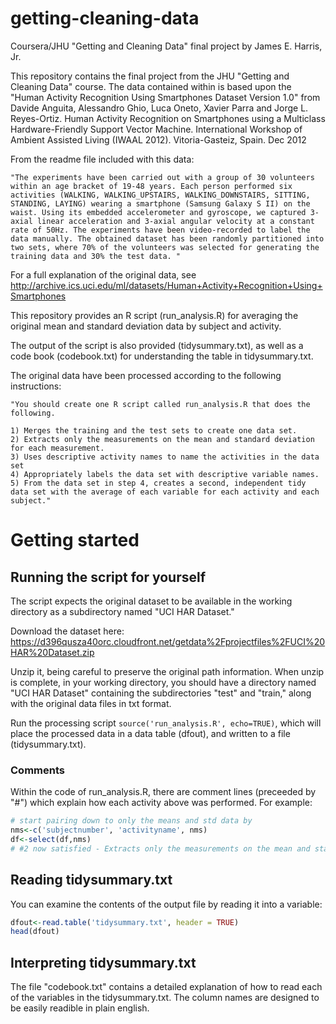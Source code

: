 # getting-cleaning-data
Coursera/JHU "Getting and Cleaning Data" final project by James E. Harris, Jr.

This repository contains the final project from the JHU "Getting and Cleaning Data" course. The data contained within is based upon the "Human Activity Recognition Using Smartphones Dataset Version 1.0" from Davide Anguita, Alessandro Ghio, Luca Oneto, Xavier Parra and Jorge L. Reyes-Ortiz. Human Activity Recognition on Smartphones using a Multiclass Hardware-Friendly Support Vector Machine. 
International Workshop of Ambient Assisted Living (IWAAL 2012). Vitoria-Gasteiz, Spain. Dec 2012

From the readme file included with this data:
```
"The experiments have been carried out with a group of 30 volunteers within an age bracket of 19-48 years. Each person performed six activities (WALKING, WALKING_UPSTAIRS, WALKING_DOWNSTAIRS, SITTING, STANDING, LAYING) wearing a smartphone (Samsung Galaxy S II) on the waist. Using its embedded accelerometer and gyroscope, we captured 3-axial linear acceleration and 3-axial angular velocity at a constant rate of 50Hz. The experiments have been video-recorded to label the data manually. The obtained dataset has been randomly partitioned into two sets, where 70% of the volunteers was selected for generating the training data and 30% the test data. "
```

For a full explanation of the original data, see http://archive.ics.uci.edu/ml/datasets/Human+Activity+Recognition+Using+Smartphones

This repository provides an R script (run_analysis.R) for averaging the original mean and standard deviation data by subject and activity.

The output of the script is also provided (tidysummary.txt), as well as a code book (codebook.txt) for understanding the table in tidysummary.txt.

The original data have been processed according to the following instructions:
```
"You should create one R script called run_analysis.R that does the following.

1) Merges the training and the test sets to create one data set.
2) Extracts only the measurements on the mean and standard deviation for each measurement.
3) Uses descriptive activity names to name the activities in the data set
4) Appropriately labels the data set with descriptive variable names.
5) From the data set in step 4, creates a second, independent tidy data set with the average of each variable for each activity and each subject."
```
# Getting started 
## Running the script for yourself
The script expects the original dataset to be available in the working directory as a subdirectory named "UCI HAR Dataset." 

Download the dataset here: https://d396qusza40orc.cloudfront.net/getdata%2Fprojectfiles%2FUCI%20HAR%20Dataset.zip

Unzip it, being careful to preserve the original path information. When unzip is complete, in your working directory, you should have a directory named "UCI HAR Dataset" containing the subdirectories "test" and "train," along with the original data files in txt format.

Run the processing script `source('run_analysis.R', echo=TRUE)`, which will place the processed data in a data table (dfout), and written to a file (tidysummary.txt).

### Comments
Within the code of run_analysis.R, there are comment lines (preceeded by "#") which explain how each activity above was performed. For example:
```R
# start pairing down to only the means and std data by 
nms<-c('subjectnumber', 'activityname', nms)
df<-select(df,nms)
# #2 now satisfied - Extracts only the measurements on the mean and standard deviation for each measurement.

```

## Reading tidysummary.txt
You can examine the contents of the output file by reading it into a variable:
```R
dfout<-read.table('tidysummary.txt', header = TRUE)
head(dfout)
```

## Interpreting tidysummary.txt

The file "codebook.txt" contains a detailed explanation of how to read each of the variables in the tidysummary.txt. The column names are designed to be easily readible in plain english.

